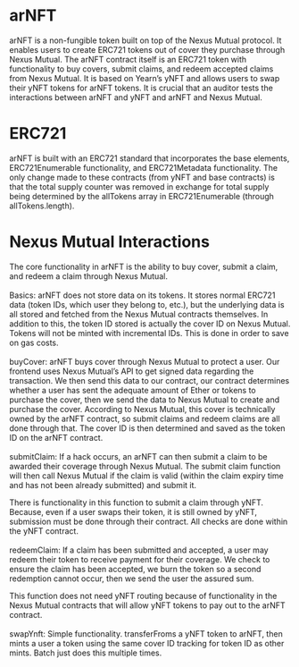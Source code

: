 # arNFT

arNFT is a non-fungible token built on top of the Nexus Mutual protocol. It enables users to create ERC721 tokens out of cover they purchase through Nexus Mutual. The arNFT contract itself is an ERC721 token with functionality to buy covers, submit claims, and redeem accepted claims from Nexus Mutual. It is based on Yearn’s yNFT and allows users to swap their yNFT tokens for arNFT tokens. It is crucial that an auditor tests the interactions between arNFT and yNFT and arNFT and Nexus Mutual.

# ERC721

arNFT is built with an ERC721 standard that incorporates the base elements, ERC721Enumerable functionality, and ERC721Metadata functionality. The only change made to these contracts (from yNFT and base contracts) is that the total supply counter was removed in exchange for total supply being determined by the allTokens array in ERC721Enumerable (through allTokens.length).

# Nexus Mutual Interactions

The core functionality in arNFT is the ability to buy cover, submit a claim, and redeem a claim through Nexus Mutual.
<br>    
Basics: arNFT does not store data on its tokens. It stores normal ERC721 data (token IDs, which user they belong to, etc.), but the underlying data is all stored and fetched from the Nexus Mutual contracts themselves. In addition to this, the token ID stored is actually the cover ID on Nexus Mutual. Tokens will not be minted with incremental IDs. This is done in order to save on gas costs.
<br>
<br>
buyCover: arNFT buys cover through Nexus Mutual to protect a user. Our frontend uses Nexus Mutual’s API to get signed data regarding the transaction. We then send this data to our contract, our contract determines whether a user has sent the adequate amount of Ether or tokens to purchase the cover, then we send the data to Nexus Mutual to create and purchase the cover. According to Nexus Mutual, this cover is technically owned by the arNFT contract, so submit claims and redeem claims are all done through that. The cover ID is then determined and saved as the token ID on the arNFT contract.
<br>
<br>
submitClaim: If a hack occurs, an arNFT can then submit a claim to be awarded their coverage through Nexus Mutual. The submit claim function will then call Nexus Mutual if the claim is valid (within the claim expiry time and has not been already submitted) and submit it.

There is functionality in this function to submit a claim through yNFT. Because, even if a user swaps their token, it is still owned by yNFT, submission must be done through their contract. All checks are done within the yNFT contract.
<br>
<br>
redeemClaim: If a claim has been submitted and accepted, a user may redeem their token to receive payment for their coverage. We check to ensure the claim has been accepted, we burn the token so a second redemption cannot occur, then we send the user the assured sum.

This function does not need yNFT routing because of functionality in the Nexus Mutual contracts that will allow yNFT tokens to pay out to the arNFT contract.
<br>
<br>
swapYnft: Simple functionality. transferFroms a yNFT token to arNFT, then mints a user a token using the same cover ID tracking for token ID as other mints. Batch just does this multiple times.
